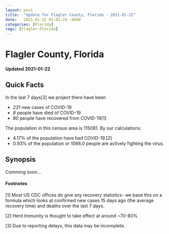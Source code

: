 ```yaml
---
layout: post
title:  "Update for Flagler County, Florida - 2021-01-22"
date:   2021-01-22 01:01:29 -0600
categories: [Florida]
tags: [Flagler-Florida]
---
```


# Flagler County, Florida
#### Updated 2021-01-22

## Quick Facts

In the last 7 days[3] we project there have been
- *231* new cases of COVID-19
- *8* people have died of COVID-19
- *80* people have recovered from COVID-19[1]

The population in this census area is 115081. By our calculations:
- 4.17% of the population have had COVID-19.[2]
- 0.93% of the population or 1066.0 people are actively fighting the virus.

## Synopsis

Comming soon...


#### Footnotes

[1] Most US CDC offices do give any recovery statistics- we base this on a formula which looks at confirmed new cases
15 days ago (the average recovery time) and deaths over the last 7 days.

[2] Herd Immunity is thought to take effect at around ~70-80%

[3] Due to reporting delays, this data may be incomplete.
 
    